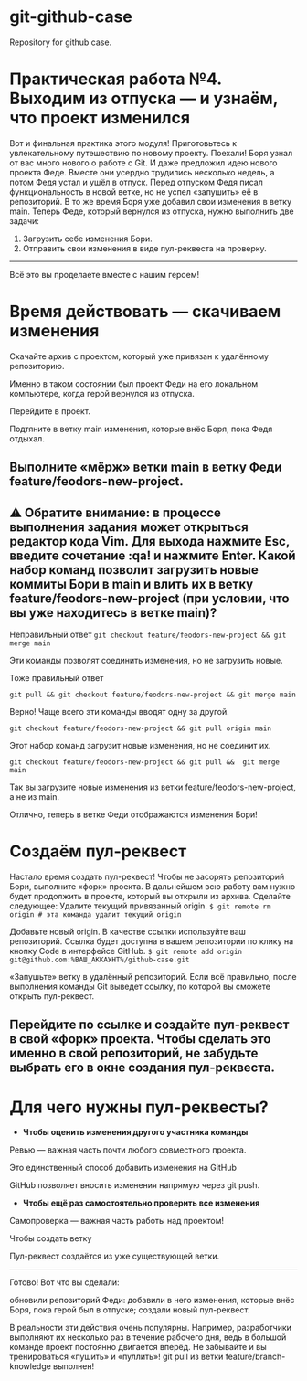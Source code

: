 # git-github-case
Repository for github case.



# Практическая работа №4. Выходим из отпуска — и узнаём, что проект изменился

Вот и финальная практика этого модуля! Приготовьтесь к увлекательному путешествию по новому проекту. Поехали!
Боря узнал от вас много нового о работе с Git. И даже предложил идею нового проекта Феде. Вместе они усердно трудились несколько недель, а потом Федя устал и ушёл в отпуск.
Перед отпуском Федя писал функциональность в новой ветке, но не успел «запушить» её в репозиторий. В то же время Боря уже добавил свои изменения в ветку main.
Теперь Феде, который вернулся из отпуска, нужно выполнить две задачи:
1. Загрузить себе изменения Бори.
2. Отправить свои изменения в виде пул-реквеста на проверку.
-------------------------------------------------------
Всё это вы проделаете вместе с нашим героем!

# Время действовать — скачиваем изменения

Скачайте архив с проектом, который уже привязан к удалённому репозиторию.

Именно в таком состоянии был проект Феди на его локальном компьютере, когда герой вернулся из отпуска.

Перейдите в проект.

Подтяните в ветку main изменения, которые внёс Боря, пока Федя отдыхал.

Выполните «мёрж» ветки main в ветку Феди feature/feodors-new-project.
---------------------------------------------------------------------
⚠️ Обратите внимание: в процессе выполнения задания может открыться редактор кода Vim. Для выхода нажмите Esc, введите сочетание :qa! и нажмите Enter.
Какой набор команд позволит загрузить новые коммиты Бори в main и влить их в ветку feature/feodors-new-project (при условии, что вы уже находитесь в ветке main)?
----------------------------------------------------------------------

Неправильный ответ
`git checkout feature/feodors-new-project && git merge main`

Эти команды позволят соединить изменения, но не загрузить новые.

Тоже правильный ответ

`git pull && git checkout feature/feodors-new-project && git merge main`

Верно! Чаще всего эти команды вводят одну за другой.

`git checkout feature/feodors-new-project && git pull origin main`

Этот набор команд загрузит новые изменения, но не соединит их.

`git checkout feature/feodors-new-project && git pull &&  git merge main`

Так вы загрузите новые изменения из ветки feature/feodors-new-project, а не из main.

Отлично, теперь в ветке Феди отображаются изменения Бори!

# Создаём пул-реквест
Настало время создать пул-реквест! Чтобы не засорять репозиторий Бори, выполните «форк» проекта. В дальнейшем всю работу вам нужно будет продолжить в проекте, который вы открыли из архива. Сделайте следующее:
Удалите текущий привязанный origin.
`$ git remote rm origin # эта команда удалит текущий origin`
  
Добавьте новый origin. В качестве ссылки используйте ваш репозиторий. Ссылка будет доступна в вашем репозитории по клику на кнопку Code в интерфейсе GitHub.
 `$ git remote add origin git@github.com:%ВАШ_АККАУНТ%/github-case.git`
  
«Запушьте» ветку в удалённый репозиторий. Если всё правильно, после выполнения команды Git выведет ссылку, по которой вы сможете открыть пул-реквест.

Перейдите по ссылке и создайте пул-реквест в свой «форк» проекта. Чтобы сделать это именно в свой репозиторий, не забудьте выбрать его в окне создания пул-реквеста.
--------------------------------

# Для чего нужны пул-реквесты?

- **Чтобы оценить изменения другого участника команды**

Ревью — важная часть почти любого совместного проекта.

Это единственный способ добавить изменения на GitHub

GitHub позволяет вносить изменения напрямую через git push.

- **Чтобы ещё раз самостоятельно проверить все изменения**

Самопроверка — важная часть работы над проектом!

Чтобы создать ветку

Пул-реквест создаётся из уже существующей ветки.

-----------------------------------------------
Готово! Вот что вы сделали:

обновили репозиторий Феди: добавили в него изменения, которые внёс Боря, пока герой был в отпуске;
создали новый пул-реквест.

В реальности эти действия очень популярны. Например, разработчики выполняют их несколько раз в течение рабочего дня, ведь в большой команде проект постоянно двигается вперёд. Не забывайте и вы тренироваться «пушить» и «пуллить»! git pull из ветки feature/branch-knowledge выполнен!
